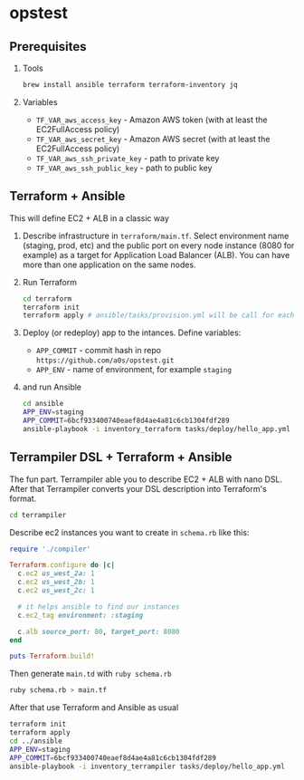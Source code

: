 # opstest

## Prerequisites

1) Tools

    ```bash
    brew install ansible terraform terraform-inventory jq
    ```

2) Variables

    * `TF_VAR_aws_access_key` - Amazon AWS token (with at least the EC2FullAccess policy)
    * `TF_VAR_aws_secret_key` - Amazon AWS secret (with at least the EC2FullAccess policy)
    * `TF_VAR_aws_ssh_private_key` - path to private key
    * `TF_VAR_aws_ssh_public_key` - path to public key

## Terraform + Ansible

This will define EC2 + ALB in a classic way

1) Describe infrastructure in `terraform/main.tf`. Select environment name (staging, prod, etc) and 
the public port on every node instance (8080 for example) as a target for Application Load Balancer (ALB).
You can have more than one application on the same nodes.

2) Run Terraform

    ```bash
    cd terraform
    terraform init
    terraform apply # ansible/tasks/provision.yml will be call for each new node
    ```
   
3) Deploy (or redeploy) app to the intances. Define variables:
    
    * `APP_COMMIT` - commit hash in repo `https://github.com/a0s/opstest.git`
    * `APP_ENV` - name of environment, for example `staging`
    
4) and run Ansible

    ```bash
    cd ansible
    APP_ENV=staging
    APP_COMMIT=6bcf933400740eaef8d4ae4a81c6cb1304fdf289    
    ansible-playbook -i inventory_terraform tasks/deploy/hello_app.yml
    ```

## Terrampiler DSL + Terraform + Ansible

The fun part. Terrampiler able you to describe EC2 + ALB with nano DSL. After that Terrampiler converts your DSL description into Terraform's format.

```bash
cd terrampiler
```

Describe ec2 instances you want to create in `schema.rb` like this:

```ruby
require './compiler'

Terraform.configure do |c|
  c.ec2 us_west_2a: 1
  c.ec2 us_west_2b: 1
  c.ec2 us_west_2c: 1

  # it helps ansible to find our instances
  c.ec2_tag environment: :staging

  c.alb source_port: 80, target_port: 8080
end

puts Terraform.build!
```

Then generate `main.td` with `ruby schema.rb` 

```bash
ruby schema.rb > main.tf
```

After that use Terraform and Ansible as usual

```bash
terraform init
terraform apply
cd ../ansible
APP_ENV=staging
APP_COMMIT=6bcf933400740eaef8d4ae4a81c6cb1304fdf289
ansible-playbook -i inventory_terrampiler tasks/deploy/hello_app.yml
```
